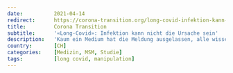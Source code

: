 ```yaml
---
date:          2021-04-14
redirect:      https://corona-transition.org/long-covid-infektion-kann-nicht-die-ursache-sein
title:         Corona Transition
subtitle:      '«Long-Covid»: Infektion kann nicht die Ursache sein'
description:   'Kaum ein Medium hat die Meldung ausgelassen, alle wissen es: Corona kann einen langen Nachhall haben. Unerklärbare Erschöpfungszustände unter denen (...)'
country:       [CH]
categories:    [Medizin, MSM, Studie]
tags:          [long covid, manipulation]
---
```

